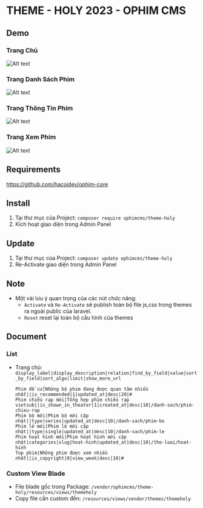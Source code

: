 # THEME - HOLY 2023 - OPHIM CMS

## Demo
### Trang Chủ
![Alt text](https://i.ibb.co/0GnRNzW/THEME-HOLY-INDEX.png "Home Page")

### Trang Danh Sách Phim
![Alt text](https://i.ibb.co/TbKzKV2/THEME-HOLY-CATALOG.png "Catalog Page")

### Trang Thông Tin Phim
![Alt text](https://i.ibb.co/YW6yPYW/THEME-HOLY-SINGLE.png "Single Page")

### Trang Xem Phim
![Alt text](https://i.ibb.co/FXQhSQc/THEME-HOLY-EPISODES.png "Episode Page")

## Requirements
https://github.com/hacoidev/ophim-core

## Install
1. Tại thư mục của Project: `composer require ophimcms/theme-holy`
2. Kích hoạt giao diện trong Admin Panel

## Update
1. Tại thư mục của Project: `composer update ophimcms/theme-holy`
2. Re-Activate giao diện trong Admin Panel

## Note
- Một vài lưu ý quan trọng của các nút chức năng:
    + `Activate` và `Re-Activate` sẽ publish toàn bộ file js,css trong themes ra ngoài public của laravel.
    + `Reset` reset lại toàn bộ cấu hình của themes
    
## Document
### List
- Trang chủ: `display_label|display_description|relation|find_by_field|value|sort_by_field|sort_algo|limit|show_more_url`
    ```
    Phim đề cử|Những bộ phim đang được quan tâm nhiều nhất||is_recommended|1|updated_at|desc|20|#
    Phim chiếu rạp mới|Tổng hợp phim chiếu rạp vietsub||is_shown_in_theater|1|created_at|desc|10|/danh-sach/phim-chieu-rap
    Phim bộ mới|Phim bộ mới cập nhật||type|series|updated_at|desc|10|/danh-sach/phim-bo
    Phim lẻ mới|Phim lẻ mới cập nhật||type|single|updated_at|desc|10|/danh-sach/phim-le
    Phim hoạt hình mới|Phim hoạt hình mới cập nhật|categories|slug|hoat-hinh|updated_at|desc|10|/the-loai/hoat-hinh
    Top phim|Những phim được xem nhiều nhất||is_copyright|0|view_week|desc|10|#
    ```

### Custom View Blade
- File blade gốc trong Package: `/vendor/ophimcms/theme-holy/resources/views/themeholy`
- Copy file cần custom đến: `/resources/views/vendor/themes/themeholy`
